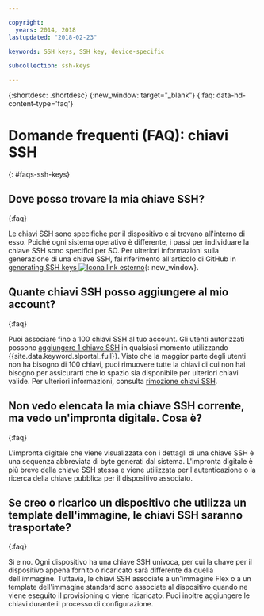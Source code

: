 ```yaml
---

copyright:
  years: 2014, 2018
lastupdated: "2018-02-23"

keywords: SSH keys, SSH key, device-specific

subcollection: ssh-keys

---
```


{:shortdesc: .shortdesc}
{:new_window: target="_blank"}
{:faq: data-hd-content-type='faq'}

# Domande frequenti (FAQ): chiavi SSH
{: #faqs-ssh-keys}

## Dove posso trovare la mia chiave SSH?
{:faq}

Le chiavi SSH sono specifiche per il dispositivo e si trovano all'interno di esso. Poiché ogni sistema operativo è differente, i passi per individuare la chiave SSH sono specifici per SO. Per ulteriori informazioni sulla generazione di una chiave SSH, fai riferimento all'articolo di GitHub in [generating SSH keys ![Icona link esterno](../../icons/launch-glyph.svg "Icona link esterno")](https://help.github.com/articles/generating-ssh-keys#platform-windows){: new_window}.

## Quante chiavi SSH posso aggiungere al mio account?
{:faq}

Puoi associare fino a 100 chiavi SSH al tuo account. Gli utenti autorizzati possono [aggiungere 1 chiave SSH](/docs/infrastructure/ssh-keys?topic=ssh-keys-adding-an-ssh-key) in qualsiasi momento utilizzando {{site.data.keyword.slportal_full}}. Visto che la maggior parte degli utenti non ha bisogno di 100 chiavi, puoi rimuovere tutte la chiavi di cui non hai bisogno per assicurarti che lo spazio sia disponibile per ulteriori chiavi valide. Per ulteriori informazioni, consulta [rimozione chiavi SSH](/docs/infrastructure/ssh-keys?topic=ssh-keys-removing-an-ssh-key).

## Non vedo elencata la mia chiave SSH corrente, ma vedo un'impronta digitale. Cosa è?
{:faq}

L'impronta digitale che viene visualizzata con i dettagli di una chiave SSH è una sequenza abbreviata di byte generati dal sistema. L'impronta digitale è più breve della chiave SSH stessa e viene utilizzata per l'autenticazione o la ricerca della chiave pubblica per il dispositivo associato.

## Se creo o ricarico un dispositivo che utilizza un template dell'immagine, le chiavi SSH saranno trasportate?
{:faq}

Sì e no. Ogni dispositivo ha una chiave SSH univoca, per cui la chave per il dispositivo appena fornito o ricaricato sarà differente da quella dell'immagine.  Tuttavia, le chiavi SSH associate a un'immagine Flex o a un template dell'immagine standard sono associate al dispositivo quando ne viene eseguito il provisioning o viene ricaricato. Puoi inoltre aggiungere le chiavi durante il processo di configurazione.
